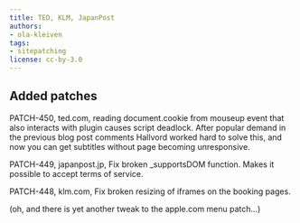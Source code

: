 ```yaml
---
title: TED, KLM, JapanPost
authors:
- ola-kleiven
tags:
- sitepatching
license: cc-by-3.0
---
```


## Added patches

PATCH-450, ted.com, reading document.cookie from mouseup event that also interacts with plugin causes script deadlock. After popular demand in the previous blog post comments Hallvord worked hard to solve this, and now you can get subtitles without page becoming unresponsive.

PATCH-449, japanpost.jp, Fix broken _supportsDOM function. Makes it possible to accept terms of service.

PATCH-448, klm.com, Fix broken resizing of iframes on the booking pages.

(oh, and there is yet another tweak to the apple.com menu patch...)
